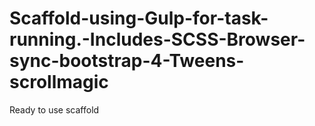 # Scaffold-using-Gulp-for-task-running.-Includes-SCSS-Browser-sync-bootstrap-4-Tweens-scrollmagic
Ready to use scaffold
